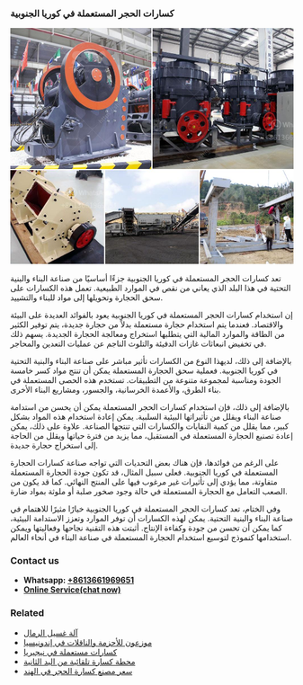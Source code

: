 <h3>كسارات الحجر المستعملة في كوريا الجنوبية</h3><img src='1701852620.jpg' alt=''><p>تعد كسارات الحجر المستعملة في كوريا الجنوبية جزءًا أساسيًا من صناعة البناء والبنية التحتية في هذا البلد الذي يعاني من نقص في الموارد الطبيعية. تعمل هذه الكسارات على سحق الحجارة وتحويلها إلى مواد للبناء والتشييد.</p><p>إن استخدام كسارات الحجر المستعملة في كوريا الجنوبية يعود بالفوائد العديدة على البيئة والاقتصاد. فعندما يتم استخدام حجارة مستعملة بدلاً من حجارة جديدة، يتم توفير الكثير من الطاقة والموارد المالية التي يتطلبها استخراج ومعالجة الحجارة الجديدة. يسهم ذلك في تخفيض انبعاثات غازات الدفيئة والتلوث الناجم عن عمليات التعدين والمحاجر.</p><p>بالإضافة إلى ذلك، لديهذا النوع من الكسارات تأثير مباشر على صناعة البناء والبنية التحتية في كوريا الجنوبية. فعملية سحق الحجارة المستعملة يمكن أن تنتج مواد كسر خامسة الجودة ومناسبة لمجموعة متنوعة من التطبيقات. تستخدم هذه الحصى المستعملة في بناء الطرق، والأعمدة الخرسانية، والجسور، ومشاريع البناء الأخرى.</p><p>بالإضافة إلى ذلك، فإن استخدام كسارات الحجر المستعملة يمكن أن يحسن من استدامة صناعة البناء ويقلل من تأثيراتها البيئية السلبية. يمكن إعادة استخدام هذه المواد بشكل كبير، مما يقلل من كمية النفايات والكسارات التي تنتجها الصناعة. علاوة على ذلك، يمكن إعادة تصنيع الحجارة المستعملة في المستقبل، مما يزيد من فترة حياتها ويقلل من الحاجة إلى استخراج حجارة جديدة.</p><p>على الرغم من فوائدها، فإن هناك بعض التحديات التي تواجه صناعة كسارات الحجارة المستعملة في كوريا الجنوبية. فعلى سبيل المثال، قد تكون جودة الحجارة المستعملة متفاوتة، مما يؤدي إلى تأثيرات غير مرغوب فيها على المنتج النهائي. كما قد يكون من الصعب التعامل مع الحجارة المستعملة في حالة وجود صخور صلبة أو ملوثة بمواد ضارة.</p><p>وفي الختام، تعد كسارات الحجر المستعملة في كوريا الجنوبية خيارًا مثيرًا للاهتمام في صناعة البناء والبنية التحتية. يمكن لهذه الكسارات أن توفر الموارد وتعزز الاستدامة البيئية، كما يمكن أن تحسن من جودة وكفاءة الإنتاج. أثبتت هذه التقنية نجاحها وفعاليتها ويمكن استخدامها كنموذج لتوسيع استخدام الحجارة المستعملة في صناعة البناء في أنحاء العالم.</p><h3>Contact us</h3><ul><li><strong>Whatsapp:&nbsp;<a href="https://wa.me/8613661969651">+8613661969651</a></strong></li><li><a href="https://swt.shibang-china.com/?git&amp;zhl&amp;كسارات الحجر المستعملة في كوريا الجنوبية"><strong>Online Service(chat now)</strong></a></li></ul><h3>Related</h3><ul><li><a href='آلة غسيل الرمال.md'>آلة غسيل الرمال</a></li><li><a href='موزعون للأحزمة والناقلات في إندونيسيا.md'>موزعون للأحزمة والناقلات في إندونيسيا</a></li><li><a href='كسارات مستعملة في نيجيريا.md'>كسارات مستعملة في نيجيريا</a></li><li><a href='محطة كسارة تلقائية من اليد الثانية.md'>محطة كسارة تلقائية من اليد الثانية</a></li><li><a href='سعر مصنع كسارة الحجر في الهند.md'>سعر مصنع كسارة الحجر في الهند</a></li></ul>